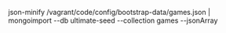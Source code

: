 json-minify /vagrant/code/config/bootstrap-data/games.json | mongoimport --db ultimate-seed --collection games --jsonArray